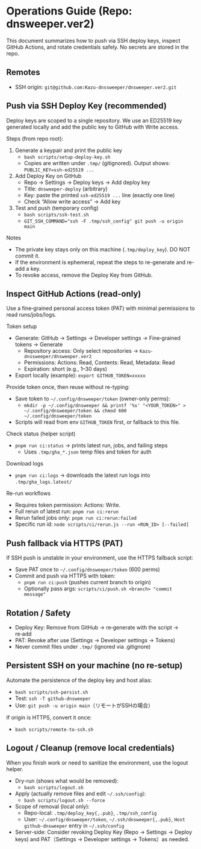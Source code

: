 # Operations Guide (Repo: dnsweeper.ver2)

This document summarizes how to push via SSH deploy keys, inspect GitHub Actions, and rotate credentials safely. No secrets are stored in the repo.

## Remotes
- SSH origin: `git@github.com:Kazu-dnssweeper/dnsweeper.ver2.git`

## Push via SSH Deploy Key (recommended)
Deploy keys are scoped to a single repository. We use an ED25519 key generated locally and add the public key to GitHub with Write access.

Steps (from repo root):
1) Generate a keypair and print the public key
   - `bash scripts/setup-deploy-key.sh`
   - Copies are written under `.tmp/` (gitignored). Output shows: `PUBLIC_KEY=ssh-ed25519 ...`
2) Add Deploy Key on GitHub
   - Repo → Settings → Deploy keys → Add deploy key
   - Title: `dnsweeper-deploy` (arbitrary)
   - Key: paste the printed `ssh-ed25519 ...` line (exactly one line)
   - Check “Allow write access” → Add key
3) Test and push (temporary config)
   - `bash scripts/ssh-test.sh`
   - `GIT_SSH_COMMAND="ssh -F .tmp/ssh_config" git push -u origin main`

Notes
- The private key stays only on this machine (`.tmp/deploy_key`). DO NOT commit it.
- If the environment is ephemeral, repeat the steps to re-generate and re-add a key.
- To revoke access, remove the Deploy Key from GitHub.

## Inspect GitHub Actions (read-only)
Use a fine‑grained personal access token (PAT) with minimal permissions to read runs/jobs/logs.

Token setup
- Generate: GitHub → Settings → Developer settings → Fine‑grained tokens → Generate
  - Repository access: Only select repositories → `Kazu-dnssweeper/dnsweeper.ver2`
  - Permissions: Actions: Read, Contents: Read, Metadata: Read
  - Expiration: short (e.g., 1–30 days)
- Export locally (example): `export GITHUB_TOKEN=xxxxx`

Provide token once, then reuse without re-typing:
- Save token to `~/.config/dnsweeper/token` (owner-only perms):
  - `mkdir -p ~/.config/dnsweeper && printf '%s' "<YOUR_TOKEN>" > ~/.config/dnsweeper/token && chmod 600 ~/.config/dnsweeper/token`
- Scripts will read from env `GITHUB_TOKEN` first, or fallback to this file.

Check status (helper script)
- `pnpm run ci:status` → prints latest run, jobs, and failing steps
  - Uses `.tmp/gha_*.json` temp files and token for auth

Download logs
- `pnpm run ci:logs` → downloads the latest run logs into `.tmp/gha_logs.latest/`

Re-run workflows
- Requires token permission: Actions: Write.
- Full rerun of latest run: `pnpm run ci:rerun`
- Rerun failed jobs only: `pnpm run ci:rerun:failed`
- Specific run id: `node scripts/ci/rerun.js --run <RUN_ID> [--failed]`

## Push fallback via HTTPS (PAT)
If SSH push is unstable in your environment, use the HTTPS fallback script:

- Save PAT once to `~/.config/dnsweeper/token` (600 perms)
- Commit and push via HTTPS with token:
  - `pnpm run ci:push` (pushes current branch to origin)
  - Optionally pass args: `scripts/ci/push.sh <branch> "commit message"`

## Rotation / Safety
- Deploy Key: Remove from GitHub → re‑generate with the script → re‑add
- PAT: Revoke after use (Settings → Developer settings → Tokens)
- Never commit files under `.tmp/` (ignored via .gitignore)

## Persistent SSH on your machine (no re‑setup)
Automate the persistence of the deploy key and host alias:
- `bash scripts/ssh-persist.sh`
- Test: `ssh -T github-dnsweeper`
- Use: `git push -u origin main`（リモートがSSHの場合）

If origin is HTTPS, convert it once:
- `bash scripts/remote-to-ssh.sh`

## Logout / Cleanup (remove local credentials)
When you finish work or need to sanitize the environment, use the logout helper.

- Dry-run (shows what would be removed):
  - `bash scripts/logout.sh`
- Apply (actually remove files and edit `~/.ssh/config`):
  - `bash scripts/logout.sh --force`
- Scope of removal (local only):
  - Repo-local: `.tmp/deploy_key{,.pub}`, `.tmp/ssh_config`
  - User: `~/.config/dnsweeper/token`, `~/.ssh/dnsweeper{,.pub}`, `Host github-dnsweeper` entry in `~/.ssh/config`
- Server-side: Consider revoking Deploy Key (Repo → Settings → Deploy keys) and PAT（Settings → Developer settings → Tokens）as needed.
